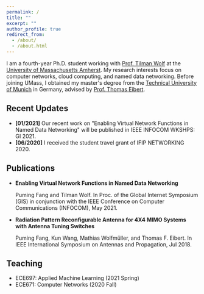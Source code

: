```yaml
---
permalink: /
title: ""
excerpt: ""
author_profile: true
redirect_from: 
  - /about/
  - /about.html
---
```


I am a fourth-year Ph.D. student working with [Prof. Tilman Wolf](http://www.ecs.umass.edu/ece/wolf/) at the [University of Massachusetts Amherst](https://www.umass.edu/).  My research interests focus on computer networks, cloud computing, and named data networking.  Before joining UMass, I obtained my master's degree from the [Technical University of Munich](https://www.tum.de/en/) in Germany, advised by [Prof. Thomas Eibert](https://www.ei.tum.de/en/hft/people/professors/prof-dr-ing-thomas-eibert/prof-dr-ing-thomas-eibert/). 

## Recent Updates
* **[01/2021]** Our recent work on "Enabling Virtual Network Functions in Named Data Networking" will be published in IEEE INFOCOM WKSHPS: GI 2021.
* **[06/2020]** I received the student travel grant of IFIP NETWORKING 2020.  

## Publications
* **Enabling Virtual Network Functions in Named Data Networking**

  Puming Fang and Tilman Wolf. In Proc. of the Global Internet Symposium (GIS) in conjunction with the IEEE Conference on Computer Communications (INFOCOM), May    2021.
* **Radiation Pattern Reconfigurable Antenna for 4X4 MIMO Systems with Antenna Tuning Switches**

  Puming Fang, Kun Wang, Mathias Wolfmüller, and Thomas F. Eibert. In IEEE International Symposium on Antennas and Propagation, Jul 2018. 


## Teaching
* ECE697: Applied Machine Learning (2021 Spring)
* ECE671: Computer Networks (2020 Fall)



